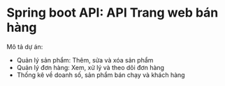 # Spring boot API: API Trang web bán hàng
Mô tả dự án:
- Quản lý sản phẩm: Thêm, sửa và xóa sản phẩm
- Quản lý đơn hàng: Xem, xử lý và theo dõi đơn hàng
- Thống kê về doanh số, sản phẩm bán chạy và khách hàng
